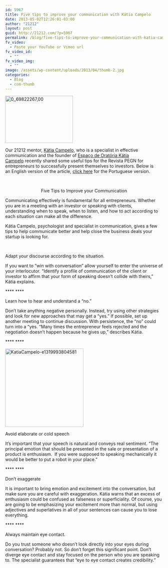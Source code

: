 ```yaml
---
id: 5967
title: Five tips to improve your communication with Kátia Campelo
date: 2013-05-02T12:26:01-03:00
author: "21212"
layout: post
guid: http://21212.com/?p=5967
permalink: /blog/five-tips-to-improve-your-communication-with-katia-campelo/
fv_video:
  - Paste your YouTube or Vimeo url
fv_video_id:
  - ""
fv_video_img:
  - ""
image: /assets/wp-content/uploads/2013/04/thumb-2.jpg
categories:
  - Blog
  - com-thumb
---
```

<p dir="ltr">
  <a href="http://21212.com/assets/wp-content/uploads/2013/04/06982226700.jpg"><img class=" wp-image-5971 alignright" alt="0,,69822267,00" src="{{ site.url }}/assets/wp-content/uploads/2013/04/06982226700.jpg" width="216" height="151" srcset="{{ site.url }}/assets/wp-content/uploads/2013/04/06982226700.jpg 400w, {{ site.url }}/assets/wp-content/uploads/2013/04/06982226700-300x210.jpg 300w" sizes="(max-width: 216px) 100vw, 216px" /></a>
</p>

<p dir="ltr">
  Our 21212 mentor, <a href="http://21212.com/people/katia-campelo/">Kátia Campelo</a>, who is a specialist in effective communication and the founder of <a href="http://www.katiacampelo.com.br/">Espaço de Oratória Kátia Campelo</a> recently shared some useful tips for the Revista PEGN for entrepreneurs to successfully present themselves to investors. Below is an English version of the article, <a href="http://revistapegn.globo.com/Revista/Common/0,,EMI336335-17180,00-DICAS+PARA+MELHORAR+SUA+COMUNICACAO.html?id=303719&tit=Lista+tem+5+dicas+para+melhorar+a+sua+comunica%C3%A7%C3%A3o&cat=trabalho-e-dinheiro&url=http://revistapegn.globo.com/Revista/Common/0,,EMI336335-17180,00-DICAS+PARA+MELHORAR+SUA+COMUNICACAO.html">click here</a> for the Portuguese version.
</p>

&nbsp;

<p style="text-align: center;">
  Five Tips to Improve your Communication
</p>

Communicating effectively is fundamental for all entrepreneurs. Whether you are in a meeting with an investor or speaking with clients, understanding when to speak, when to listen, and how to act according to each situation can make all the difference.

Kátia Campelo, psychologist and specialist in communication, gives a few tips to help communicate better and help close the business deals your startup is looking for.

&nbsp;

Adapt your discourse according to the situation.

If you want to “win with conversation” allow yourself to enter the universe of your interlocutor. “Identify a profile of communication of the client or investor to affirm that your form of speaking doesn’t collide with theirs,” Kátia explains.

**** ****

<p dir="ltr">
  Learn how to hear and understand a “no.”
</p>

<p dir="ltr">
  Don’t take anything negative personally. Instead, try using other strategies and look for new approaches that may get a “yes.” If possible, set up another meeting to continue discussion. With persistence, the “no” could turn into a “yes. “Many times the entrepreneur feels rejected and the negotiation doesn’t happen because he gives up,” describes Kátia.
</p>

**** ****

<img class="size-full wp-image-5970 alignleft" alt="KatiaCampelo-e1319993804581" src="{{ site.url }}/assets/wp-content/uploads/2013/04/KatiaCampelo-e1319993804581.jpg" width="250" height="250" srcset="{{ site.url }}/assets/wp-content/uploads/2013/04/KatiaCampelo-e1319993804581.jpg 250w, {{ site.url }}/assets/wp-content/uploads/2013/04/KatiaCampelo-e1319993804581-150x150.jpg 150w" sizes="(max-width: 250px) 100vw, 250px" />

Avoid elaborate or cold speech

<p dir="ltr">
  It&#8217;s important that your speech is natural and conveys real sentiment. “The principal emotion that should be presented in the sale or presentation of a product is enthusiasm.  If you were supposed to speaking mechanically it would be better to put a robot in your place.”
</p>

**** ****

<p dir="ltr">
  Don’t exaggerate
</p>

<p dir="ltr">
  It is important to bring emotion and excitement into the conversation, but make sure you are careful with exaggeration. Kátia warns that an excess of enthusiasm could be confused as falseness or superficiality. Of course, you are going to be emphasizing your excitement more than normal, but using adjectives and superlatives in all of your sentences can cause you to lose everything.
</p>

**** ****

<p dir="ltr">
  Always maintain eye contact.
</p>

Do you trust someone who doesn’t look directly into your eyes during conversation? Probably not. So don’t forget this significant point. Don’t diverge eye contact and stay focused on the person who you are speaking to. The specialist guarantees that “eye to eye contact creates credibility.”
